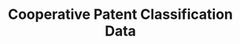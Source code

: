 ---
layout: default
bigquery: https://console.cloud.google.com/bigquery?p=patents-public-data&d=cpc&page=dataset
citation: '“Cooperative Patent Classification” by the EPO and USPTO, for public use. '
contributors: EPO, USPTO
cost: None
description: Cooperative Patent Classification Data contains the scheme and definitions
  of the Cooperative Patent Classification system for classifying patent documents.
  The CPC is the result of a partnership between the EPO and the USPTO in their joint
  effort to develop a common, internationally compatible classification system for
  technical documents, in particular patent publications, which will be used by both
  offices in the patent granting process
documentation: https://www.cooperativepatentclassification.org/cpcSchemeAndDefinitions
last_edit: 04/11/2022, 10:48:32
location: https://www.cooperativepatentclassification.org/index
maintained_by: USPTO, EPO
schema_fields:
- breakdown_code
- breakdownCode
- informative_references
- limitingReferences
- parents
- application_references
- residualReferences
- ipcConcordant
- status
- notAllocatable
- symbol
- glossary
- date_revised
- additional_only
- child_groups
- titlePart
- title_full
- sizeCache
- residual_references
- title_part
- titleFull
- informativeReferences
- childGroups
- synonyms
- dateRevised
- definition
- ipc_concordant
- not_allocatable
- children
- level
- applicationReferences
- limiting_references
shortname: cooperative_patent_classification
tags:
- patents
- science
title: Cooperative Patent Classification Data
uuid: 984374a7-16e9-4b35-9445-458daceb01bf
---